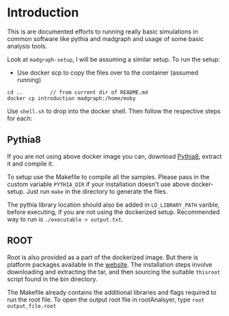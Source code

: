 # Introduction

This is are documented efforts to running really basic simulations in common
software like pythia and madgraph and usage of some basic analysis tools. 

Look at `madgraph-setup`, I will be assuming a similar setup.
To run the setup:

- Use docker scp to copy the files over to the container (assumed running)
```{.sh}
cd ..         // from current dir of README.md
docker cp introduction madgraph:/home/moby
```
Use `shell.sh` to drop into the docker shell. 
Then follow the respective steps for each:

## Pythia8

If you are not using above docker image you can, download 
[Pythia8](https://pythia.org/download/pythia83/pythia8312.tgz), extract it and compile it.

To setup use the Makefile to compile all the samples.
Please pass in the custom variable `PYTHIA_DIR` if your installation doesn't use above
docker-setup.
Just run `make` in the directory to generate the files.

The pythia library location should also be added in `LD_LIBRARY_PATH` varible,
before executing, if you are not using the dockerized setup.
Recommended way to run is `./executable > output.txt`.

## ROOT

Root is also provided as a part of the dockerized image. But there is platform
packages available in the [website](https://root.cern/install/all_releases/).
The installation steps involve downloading and extracting the tar, and then
sourcing the suitable `thisroot` script found in the bin directory.

The Makefile already contains the additional libraries and flags required to run
the root file. To open the output root file in rootAnalsyer, type `root
output_file.root`


